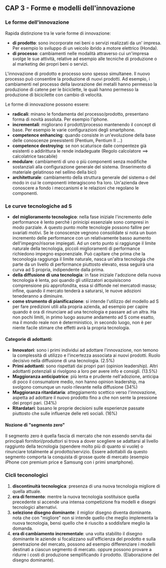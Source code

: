 ## CAP 3 - Forme e modelli dell'innovazione

### Le forme dell'innovazione
Rapida distinzione tra le varie forme di innovazione:

- **di prodotto**: sono incorporate nei beni o servizi realizzati da un' impresa. Per esempio lo sviluppo di un veicolo ibrido a motore elettrico (Honda).
- **di processo**: cambiamenti nelle modalità attraverso cui un'impresa svolge le sue attività, relative ad esempio alle tecniche di produzione o al marketing dei propri beni o servizi.

L'innovazione di prodotto e processo sono spesso simultanee. Il nuovo processo può consentire la produzione di nuovi prodotti. Ad esempio, i cambiamenti nel processo della lavorazione dei metalli hanno permesso la produzione di catene per le biciclette, le quali hanno permesso la produzione di bicicilette con cambio di velocità.

Le forme di innovazione possono essere:

- **radicali**: minano le fondamenta del processo/prodotto, presentano forma di novità assoluta. Per esempio l'iphone.
- **incrementali**: migliorano il prodott/processo mantenendo il concept di base. Per esempio le varie configurazioni degli smartphone.
- **competence enhancing**: quando consiste in un'evoluzione della base delle conoscenze preesistenti (Pentium, Pentium II ...)
- **competence destroying**: se non scaturisce dalle compenteze già esistenti o addirittura le rende indadeguate (Regolo calcolatore ==> calcolatrice tascabile)
- **modulare**: cambiamenti di uno o più componenti senza modifiche sostanziali alla configurazione generale del sistema. (Inserimento di materiale gelatinoso nel sellino della bici)
- **architetturale**: cambiamento della struttura generale del sistema o del modo in cui le componenti interagiscono fra loro. Un'azienda deve conoscere a fondo i meccanismi e le relazioni che regolano le componenti.


### Le curve tecnologiche ad S
- **del miglioramento tecnologico**: nella fase iniziale l'incremento delle performance è lento perchè i prinicipi essenziale sono compresi in modo parziale. A questo punto molte tecnologie possono fallire per svariati motivi. Se le conoscenze vegnono consolidate si nota un buon incremento delle performance con un relativamente basso aumento dell'impegno/risorse impiegati. Ad un certo punto si raggiunge il limite naturale della tecnologia, piccoli miglioramenti di performance richiedono impegno esponenziale. Può capitare che prima che la teconologia raggiunga il limite naturale, nasca un'altra tecnologia che parte da un livello di performance piuttosto elevato, essa seguirà una curva ad S propria, indipendente dalla prima.
- **della diffusione di una tecnologia**: in fase iniziale l'adozione della nuova tecnologia è lenta, poi quando gli utilizzatori acquisiscono comprensione più approfondita, essa si diffonde nel mercatodi massa; infine, quando il mercato tenderà a saturarsi, le nuove adozioni tenederanno a diminuire.
- **come strumento di pianificazione**: si intende l'utilizzo del modello ad S per fare predizioni utili alla propria azienda, ad esempio per capire quando è ora di rinunciare ad una tecnologia e passare ad un altra. Ha non pochi limiti, in primo luogo assume andamento ad S come esatto, ma il mondo reale non è deterministico, in secondo luogo, non è per niente facile stimare che effetti avrà la propria tecnologia.

#### Categorie di adottanti:
- **Innovatori**: sono i primi individui ad adottare l'innovazione, non temono la complessità di utilizzo e l'incertezza associata ai nuovi prodotti. Ruolo decisivo nella diffusione di una tecnologia. (2.5%)
- **Primi adottanti**: sono rispettati dai propri pari (opinion leadership). Altri adottanti potenziali si rivolgono a loro per avere info e consigli. (13.5%)
- **Maggioranza anticipatrice**: più lenta e prudente nell'adozione, anticipa di poco il consumatore medio, non hanno opinion leadership, ma svolgono comunque un ruolo rilevante nella diffusione (34%)
- **Maggioranza ritardataria**: atteggiamento scettico verso l'innovazione, aspetta ad adottare il nuovo prodotto fino a che non sente la pressione dei propri pari. (34%)
- **Ritardatari**: basano le proprie decisioni sulle esperienze passate piuttosto che sulle influenze delle reti sociali. (16%)

#### Nozione di "segmento zero"
Il segmento zero è quella fascia di mercato che non essendo servita dai principali fornitori/produttori si trova a dover scegliere se adattarsi al livello raggiunto della tecnologia (spendere molto più di quanto si vuole) o rinunciare totalmente al prodotto/servizio. Essere adottabili da questo segmento comporta la conquista di grosse quote di mercato (esempio iPhone con premium price e Samsung con i primi smartphone).

### Cicli teconologici
1. **discontinuità tecnologica**: presenza di una nuova tecnologia migliore di quella attuale.
2. **era di fermento**: mentre la nuova tecnologia sostituisce quella precedente si accende una intensa competizione fra modelli e disegni tecnologici alternativi.
3. **selezione disegno dominante**: il miglior disegno diventa dominante. nota che con "migliore" non si intende quello che meglio implementa la nuova tecnologia, bensì quello che è riuscito a soddisfare meglio la domanda.
4. **era di cambiamento incrementale**: una volta stabilito il disegno dominante le aziende si focalizzano sull'efficienza del prodotto e sulla penetrazione del mercato, possono ad esempio differenziare i modelli destinati a ciascun segmento di mercato. oppure possono provare a ridurre i costi di produzione semplificando il prodotto. (Elaborazione del disegno dominante).